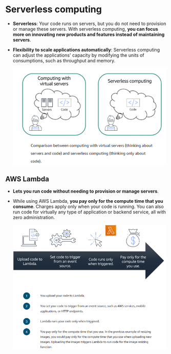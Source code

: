 # Serverless computing
- **Serverless**: Your code runs on servers, but you do not need to provision or manage these servers. With serverless computing, **you can focus more on innovating new products and features instead of maintaining servers**.
- **Flexibility to scale applications automatically**: Serverless computing can adjust the applications' capacity by modifying the units of consumptions, such as throughput and memory.

	![serverless_example](../img/serverless_example.png)


## AWS Lambda
- **Lets you run code without needing to provision or manage servers**.
- While using AWS Lambda, **you pay only for the compute time that you consume**. Charges apply only when your code is running. You can also run code for virtually any type of application or backend service, all with zero administration.

	![aws_lambda](../img/aws_lambda.png)
